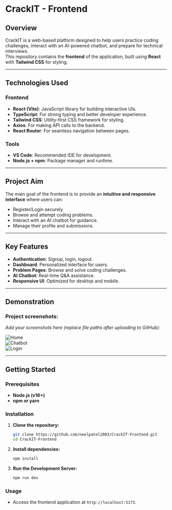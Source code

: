 # CrackIT - Frontend

## Overview

CrackIT is a web-based platform designed to help users practice coding challenges, interact with an AI-powered chatbot, and prepare for technical interviews.  
This repository contains the **frontend** of the application, built using **React** with **Tailwind CSS** for styling.

---

## Technologies Used

### Frontend

- **React (Vite)**: JavaScript library for building interactive UIs.
- **TypeScript**: For strong typing and better developer experience.
- **Tailwind CSS**: Utility-first CSS framework for styling.
- **Axios**: For making API calls to the backend.
- **React Router**: For seamless navigation between pages.

### Tools

- **VS Code**: Recommended IDE for development.
- **Node.js + npm**: Package manager and runtime.

---

## Project Aim

The main goal of the frontend is to provide an **intuitive and responsive interface** where users can:

- Register/Login securely.
- Browse and attempt coding problems.
- Interact with an AI chatbot for guidance.
- Manage their profile and submissions.

---

## Key Features

- **Authentication**: Signup, login, logout.
- **Dashboard**: Personalized interface for users.
- **Problem Pages**: Browse and solve coding challenges.
- **AI Chatbot**: Real-time Q&A assistance.
- **Responsive UI**: Optimized for desktop and mobile.

---

## Demonstration

### Project screenshots:

_Add your screenshots here (replace file paths after uploading to GitHub):_

![Home](./)  
![Chatbot](./screenshots/chatbot.png)  
![Login](./screenshots/login.png)  

---

## Getting Started

### Prerequisites

- **Node.js (v16+)**
- **npm or yarn**

### Installation

1. **Clone the repository:**
   ```bash
   git clone https://github.com/neelpatel2003/CrackIT-Frontend.git
   cd CrackIT-Frontend
   
2. **Install dependencies:**
   ```bash
   npm install
   ```

3. **Run the Development Server:**
   ```bash
   npm run dev
   ```
### Usage

- Access the frontend application at `http://localhost:5173`.
